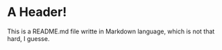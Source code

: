 # A Header!
This is a README.md file writte in Markdown language, which is not that hard, I guesse.
